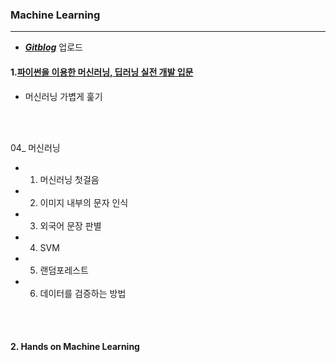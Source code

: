 ### Machine Learning

---

- ***[Gitblog](https://yeo0.github.io/tag/study-ml/)*** 업로드



#### 1.[파이썬을 이용한 머신러닝, 딥러닝 실전 개발 입문](http://wikibook.co.kr/python-machine-learning/)
- 머신러닝 가볍게 훑기


<br/>
<br/>

04_ 머신러닝
<br/>
- 1) 머신러닝 첫걸음
- 2) 이미지 내부의 문자 인식
- 3) 외국어 문장 판별
- 4) SVM
- 5) 랜덤포레스트
- 6) 데이터를 검증하는 방법



<br/>
<br/>


#### 2. Hands on Machine Learning

